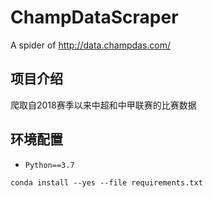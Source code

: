# ChampDataScraper
A spider of http://data.champdas.com/

## 项目介绍
爬取自2018赛季以来中超和中甲联赛的比赛数据

## 环境配置

- `Python==3.7`

```
conda install --yes --file requirements.txt
```

